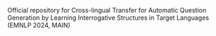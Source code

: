 Official repository for Cross-lingual Transfer for Automatic Question Generation by Learning Interrogative Structures in Target Languages (EMNLP 2024, MAIN)
